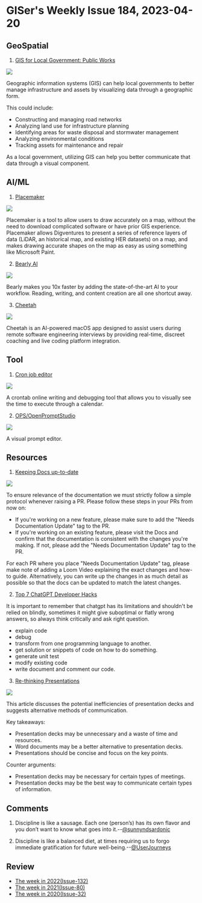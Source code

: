 # GISer's Weekly Issue 184, 2023-04-20

## GeoSpatial

1. [GIS for Local Government: Public Works](https://www.gislounge.com/gis-for-local-government-public-works/)

![](https://cdn.shortpixel.ai/spai/w_720+q_glossy+ret_img+to_webp/https://www.gislounge.com/wp-content/uploads/2023/04/water-meters-map-maptitude.jpg)

Geographic information systems (GIS) can help local governments to better manage infrastructure and assets by visualizing data through a geographic form.

This could include:

- Constructing and managing road networks
- Analyzing land use for infrastructure planning
- Identifying areas for waste disposal and stormwater management
- Analyzing environmental conditions
- Tracking assets for maintenance and repair

As a local government, utilizing GIS can help you better communicate that data through a visual component.

## AI/ML

1. [Placemaker](https://www.gislounge.com/using-humaps-placemaker-to-crowdsource-gis-data/)

![](https://cdn.shortpixel.ai/spai/w_807+q_glossy+ret_img+to_webp/https://www.gislounge.com/wp-content/uploads/2022/07/placemaker-screenshot.png)

Placemaker is a tool to allow users to draw accurately on a map, without the need to download complicated software or have prior GIS experience. Placemaker allows Digventures to present a series of reference layers of data (LiDAR, an historical map, and existing HER datasets) on a map, and makes drawing accurate shapes on the map as easy as using something like Microsoft Paint.

2. [Bearly AI](https://bearly.ai/)

![](https://bearly.ai/_next/image?url=%2F_next%2Fstatic%2Fmedia%2Fdesktop.190fa47e.png&w=3840&q=75)

Bearly makes you 10x faster by adding the state-of-the-art AI to your workflow. Reading, writing, and content creation are all one shortcut away.

3. [Cheetah](https://github.com/leetcode-mafia/cheetah)

![](https://github.com/leetcode-mafia/cheetah/raw/91cc5b89864fe28476a7e2062ede2c8322c17896/cheetah.jpg)

Cheetah is an AI-powered macOS app designed to assist users during remote software engineering interviews by providing real-time, discreet coaching and live coding platform integration.

## Tool

1. [Cron job editor](https://tool.crontap.com/cronjob-debugger)

![](https://assets.bestxtools.com/s2/main/images/2023-04-13-17-39-01.png)

A crontab online writing and debugging tool that allows you to visually see the time to execute through a calendar.

2. [OPS/OpenPromptStudio](https://moonvy.com/apps/ops/)

![](https://user-images.githubusercontent.com/82231420/230757122-5cf5659e-9e1a-4288-80fd-84ec229a063e.png)

A visual prompt editor.

## Resources

1. [Keeping Docs up-to-date](https://handbook.cal.com/engineering/keeping-docs-up-to-date)

![](https://2610544439-files.gitbook.io/~/files/v0/b/gitbook-x-prod.appspot.com/o/spaces%2FVXRprBTuMlihk37NQgUU%2Fuploads%2FEw79wL97FsTD9KvhuJsL%2Fimage.png?alt=media&token=af18736a-fd39-425c-8ece-22b4c3b98ada)

To ensure relevance of the documentation we must strictly follow a simple protocol whenever raising a PR. Please follow these steps in your PRs from now on:

- If you're working on a new feature, please make sure to add the "Needs Documentation Update" tag to the PR.
- If you're working on an existing feature, please visit the Docs and confirm that the documentation is consistent with the changes you're making. If not, please add the "Needs Documentation Update" tag to the PR.

For each PR where you place "Needs Documentation Update" tag, please make note of adding a Loom Video explaining the exact changes and how-to guide. Alternatively, you can write up the changes in as much detail as possible so that the docs can be updated to match the latest changes.

2. [Top 7 ChatGPT Developer Hacks](https://youtu.be/9W_U1y7RYuE)

It is important to remember that chatgpt has its limitations and shouldn't be relied on blindly, sometimes it might give suboptimal or flatly wrong answers, so always think critically and ask right question.

- explain code
- debug
- transform from one programming language to another.
- get solution or snippets of code on how to do something.
- generate unit test
- modify existing code
- write document and comment our code.

3. [Re-thinking Presentations](https://rishad.substack.com/p/re-thinking-presentations)

![](https://substackcdn.com/image/fetch/w_1456,c_limit,f_webp,q_auto:good,fl_progressive:steep/https%3A%2F%2Fbucketeer-e05bbc84-baa3-437e-9518-adb32be77984.s3.amazonaws.com%2Fpublic%2Fimages%2F6223fdd3-816b-4352-8a3c-1009f04cf04a_900x644.jpeg)

This article discusses the potential inefficiencies of presentation decks and suggests alternative methods of communication.

Key takeaways:

- Presentation decks may be unnecessary and a waste of time and resources.
- Word documents may be a better alternative to presentation decks.
- Presentations should be concise and focus on the key points.

Counter arguments:

- Presentation decks may be necessary for certain types of meetings.
- Presentation decks may be the best way to communicate certain types of information.

## Comments

1. Discipline is like a sausage. Each one (person’s) has its own flavor and you don’t want to know what goes into it.--[@sunnyndsardonic](https://nitter.net/sunnyndsardonic/status/1647641013132087297#m)

2. Discipline is like a balanced diet, at times requiring us to forgo immediate gratification for future well-being.--[@UserJourneys](https://nitter.net/UserJourneys/status/1647643725193936898#m)

## Review

- [The week in 2022(Issue-132)](../2022/issue-132.md)
- [The week in 2021(Issue-80)](../2021/issue-80.md)
- [The week in 2020(Issue-32)](../2020/issue-32.md)
